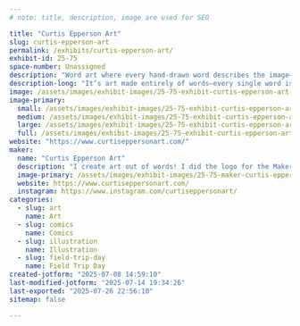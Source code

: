```yaml
---
# note: title, description, image are used for SEO

title: "Curtis Epperson Art"
slug: curtis-epperson-art
permalink: /exhibits/curtis-epperson-art/
exhibit-id: 25-75
space-number: Unassigned
description: "Word art where every hand-drawn word describes the image—no repeats, just letters turned into art!"
description-long: "It’s art made entirely of words—every single word is carefully chosen to describe the subject of the piece. Each letter is hand-drawn, one at a time, with no word ever repeated. The result is a visually stunning and deeply meaningful design where form and language work together to tell a story. Every detail is crafted with intention, blending illustration and typography into a unique piece that’s as thoughtful as it is beautiful."
image: /assets/images/exhibit-images/25-75-exhibit-curtis-epperson-art-img-5542-large.jpeg
image-primary: 
  small: /assets/images/exhibit-images/25-75-exhibit-curtis-epperson-art-img-5542-small.jpeg
  medium: /assets/images/exhibit-images/25-75-exhibit-curtis-epperson-art-img-5542-medium.jpeg
  large: /assets/images/exhibit-images/25-75-exhibit-curtis-epperson-art-img-5542-large.jpeg
  full: /assets/images/exhibit-images/25-75-exhibit-curtis-epperson-art-img-5542-full.jpeg
website: "https://www.curtiseppersonart.com/"
maker: 
  name: "Curtis Epperson Art"
  description: "I create art out of words! I did the logo for the Maker Faire a few years ago. Hey Ian! :)"
  image-primary: /assets/images/exhibit-images/25-75-maker-curtis-epperson-art-img-5663-medium.jpeg
  website: https://www.curtiseppersonart.com/
  instagram: https://www.instagram.com/curtiseppersonart/
categories: 
  - slug: art
    name: Art
  - slug: comics
    name: Comics
  - slug: illustration
    name: Illustration
  - slug: field-trip-day
    name: Field Trip Day
created-jotform: "2025-07-08 14:59:10"
last-modified-jotform: "2025-07-14 19:34:26"
last-exported: "2025-07-26 22:56:10"
sitemap: false

---
```

